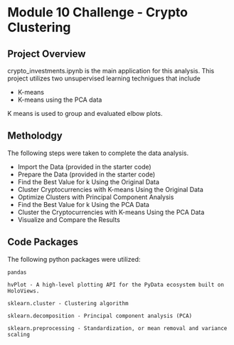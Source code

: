 # Module 10 Challenge - Crypto Clustering
## Project Overview
crypto_investments.ipynb is the main application for this analysis. This project utilizes two unsupervised learning technigues that include
-  K-means
-  K-means using the PCA data

K means is used to group and evaluated elbow plots. 

## Metholodgy
The following steps were taken to complete the data analysis. 
- Import the Data (provided in the starter code)
- Prepare the Data (provided in the starter code)
- Find the Best Value for k Using the Original Data
- Cluster Cryptocurrencies with K-means Using the Original Data
- Optimize Clusters with Principal Component Analysis
- Find the Best Value for k Using the PCA Data
- Cluster the Cryptocurrencies with K-means Using the PCA Data
- Visualize and Compare the Results


## Code Packages
The following python packages were utilized:

    pandas

    hvPlot - A high-level plotting API for the PyData ecosystem built on HoloViews.

    sklearn.cluster - Clustering algorithm

    sklearn.decomposition - Principal component analysis (PCA)

    sklearn.preprocessing - Standardization, or mean removal and variance scaling
    

